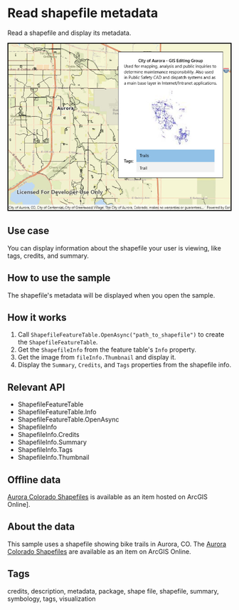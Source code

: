 # Read shapefile metadata

Read a shapefile and display its metadata.

![Image of read shapefile metadata](ReadShapefileMetadata.jpg)

## Use case

You can display information about the shapefile your user is viewing, like tags, credits, and summary.

## How to use the sample

The shapefile's metadata will be displayed when you open the sample.

## How it works

1. Call `ShapefileFeatureTable.OpenAsync("path_to_shapefile")` to create the `ShapefileFeatureTable`.
2. Get the `ShapefileInfo` from the feature table's `Info` property.
3. Get the image from `fileInfo.Thumbnail` and display it.
4. Display the `Summary`, `Credits`, and `Tags` properties from the shapefile info.

## Relevant API

* ShapefileFeatureTable
* ShapefileFeatureTable.Info
* ShapefileFeatureTable.OpenAsync
* ShapefileInfo
* ShapefileInfo.Credits
* ShapefileInfo.Summary
* ShapefileInfo.Tags
* ShapefileInfo.Thumbnail

## Offline data

[Aurora Colorado Shapefiles](https://www.arcgis.com/home/item.html?id=d98b3e5293834c5f852f13c569930caa) is available as an item hosted on ArcGIS Online].

## About the data

This sample uses a shapefile showing bike trails in Aurora, CO. The [Aurora Colorado Shapefiles](https://www.arcgis.com/home/item.html?id=d98b3e5293834c5f852f13c569930caa) are available as an item on ArcGIS Online.

## Tags

credits, description, metadata, package, shape file, shapefile, summary, symbology, tags, visualization

